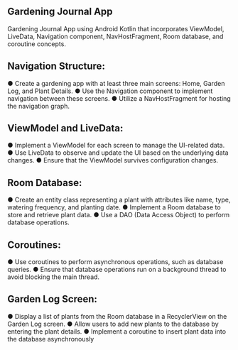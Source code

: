 ## Gardening Journal App
Gardening Journal App using Android Kotlin that incorporates
ViewModel, LiveData, Navigation component, NavHostFragment, Room database, and
coroutine concepts.

## Navigation Structure:
● Create a gardening app with at least three main screens: Home, Garden Log, and Plant
Details.
● Use the Navigation component to implement navigation between these screens.
● Utilize a NavHostFragment for hosting the navigation graph.

## ViewModel and LiveData:
● Implement a ViewModel for each screen to manage the UI-related data.
● Use LiveData to observe and update the UI based on the underlying data changes.
● Ensure that the ViewModel survives configuration changes.

## Room Database:
● Create an entity class representing a plant with attributes like name, type, watering
frequency, and planting date.
● Implement a Room database to store and retrieve plant data.
● Use a DAO (Data Access Object) to perform database operations.

## Coroutines:
● Use coroutines to perform asynchronous operations, such as database queries.
● Ensure that database operations run on a background thread to avoid blocking the main
thread.

## Garden Log Screen:
● Display a list of plants from the Room database in a RecyclerView on the Garden Log
screen.
● Allow users to add new plants to the database by entering the plant details.
● Implement a coroutine to insert plant data into the database asynchronously